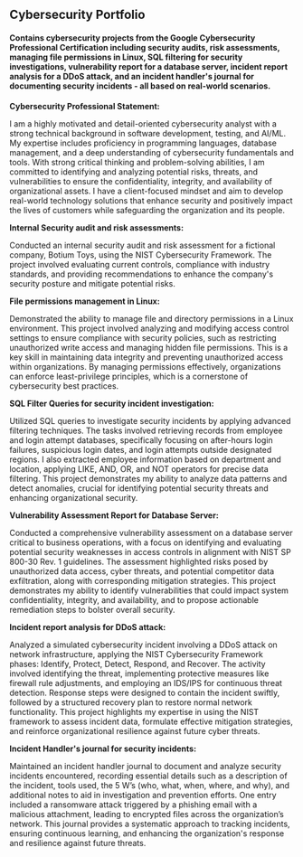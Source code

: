 ## Cybersecurity Portfolio

#### Contains cybersecurity projects from the Google Cybersecurity Professional Certification including security audits, risk assessments, managing file permissions in Linux, SQL filtering for security investigations, vulnerability report for a database server, incident report analysis for a DDoS attack, and an incident handler's journal for documenting security incidents - all based on real-world scenarios. 


**Cybersecurity Professional Statement:**

I am a highly motivated and detail-oriented cybersecurity analyst with a strong technical background in software development, testing, and AI/ML. My expertise includes proficiency in programming languages, database management, and a deep understanding of cybersecurity fundamentals and tools. With strong critical thinking and problem-solving abilities, I am committed to identifying and analyzing potential risks, threats, and vulnerabilities to ensure the confidentiality, integrity, and availability of organizational assets. I have a client-focused mindset and aim to develop real-world technology solutions that enhance security and positively impact the lives of customers while safeguarding the organization and its people.

**Internal Security audit and risk assessments:**

Conducted an internal security audit and risk assessment for a fictional company, Botium Toys, using the NIST Cybersecurity Framework. The project involved evaluating current controls, compliance with industry standards, and providing recommendations to enhance the company's security posture and mitigate potential risks.


**File permissions management in Linux:**

Demonstrated the ability to manage file and directory permissions in a Linux environment. This project involved analyzing and modifying access control settings to ensure compliance with security policies, such as restricting unauthorized write access and managing hidden file permissions. This is a key skill in maintaining data integrity and preventing unauthorized access within organizations. By managing permissions effectively, organizations can enforce least-privilege principles, which is a cornerstone of cybersecurity best practices. 


**SQL Filter Queries for security incident investigation:**

Utilized SQL queries to investigate security incidents by applying advanced filtering techniques. The tasks involved retrieving records from employee and login attempt databases, specifically focusing on after-hours login failures, suspicious login dates, and login attempts outside designated regions. I also extracted employee information based on department and location, applying LIKE, AND, OR, and NOT operators for precise data filtering. This project demonstrates my ability to analyze data patterns and detect anomalies, crucial for identifying potential security threats and enhancing organizational security.


**Vulnerability Assessment Report for Database Server:**

Conducted a comprehensive vulnerability assessment on a database server critical to business operations, with a focus on identifying and evaluating potential security weaknesses in access controls in alignment with NIST SP 800-30 Rev. 1 guidelines. The assessment highlighted risks posed by unauthorized data access, cyber threats, and potential competitor data exfiltration, along with corresponding mitigation strategies. This project demonstrates my ability to identify vulnerabilities that could impact system confidentiality, integrity, and availability, and to propose actionable remediation steps to bolster overall security.


**Incident report analysis for DDoS attack:**

Analyzed a simulated cybersecurity incident involving a DDoS attack on network infrastructure, applying the NIST Cybersecurity Framework phases: Identify, Protect, Detect, Respond, and Recover. The activity involved identifying the threat, implementing protective measures like firewall rule adjustments, and employing an IDS/IPS for continuous threat detection. Response steps were designed to contain the incident swiftly, followed by a structured recovery plan to restore normal network functionality. This project highlights my expertise in using the NIST framework to assess incident data, formulate effective mitigation strategies, and reinforce organizational resilience against future cyber threats.


**Incident Handler's journal for security incidents:**

Maintained an incident handler journal to document and analyze security incidents encountered, recording essential details such as a description of the incident, tools used, the 5 W’s (who, what, when, where, and why), and additional notes to aid in investigation and prevention efforts. One entry included a ransomware attack triggered by a phishing email with a malicious attachment, leading to encrypted files across the organization’s network. This journal provides a systematic approach to tracking incidents, ensuring continuous learning, and enhancing the organization's response and resilience against future threats.
